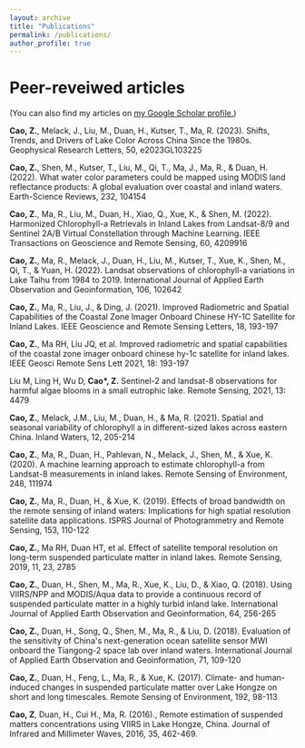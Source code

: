 ```yaml
---
layout: archive
title: "Publications"
permalink: /publications/
author_profile: true
---
```


Peer-reveiwed articles
======

(You can also find my articles on <u><a href="{{[author.googleschola](https://scholar.google.com/citations?user=ixbPOscAAAAJ&hl=en)r}}">my Google Scholar profile</a>.</u>)

**Cao, Z.**, Melack, J., Liu, M., Duan, H., Kutser, T., Ma, R. (2023). Shifts, Trends, and Drivers of Lake Color Across China Since the 1980s. Geophysical Research Letters, 50, e2023GL103225

**Cao, Z.**, Shen, M., Kutser, T., Liu, M., Qi, T., Ma, J., Ma, R., & Duan, H. (2022). What water color parameters could be mapped using MODIS land reflectance products: A global evaluation over coastal and inland waters. Earth-Science Reviews, 232, 104154

**Cao, Z.**, Ma, R., Liu, M., Duan, H., Xiao, Q., Xue, K., & Shen, M. (2022). Harmonized Chlorophyll-a Retrievals in Inland Lakes from Landsat-8/9 and Sentinel 2A/B Virtual Constellation through Machine Learning. IEEE Transactions on Geoscience and Remote Sensing, 60, 4209916

**Cao, Z.**, Ma, R., Melack, J., Duan, H., Liu, M., Kutser, T., Xue, K., Shen, M., Qi, T., & Yuan, H. (2022). Landsat observations of chlorophyll-a variations in Lake Taihu from 1984 to 2019. International Journal of Applied Earth Observation and Geoinformation, 106, 102642

**Cao, Z.**, Ma, R., Liu, J., & Ding, J. (2021). Improved Radiometric and Spatial Capabilities of the Coastal Zone Imager Onboard Chinese HY-1C Satellite for Inland Lakes. IEEE Geoscience and Remote Sensing Letters, 18, 193-197

**Cao, Z.**, Ma RH, Liu JQ, et al. Improved radiometric and spatial capabilities of the coastal zone imager onboard chinese hy-1c satellite for inland lakes. IEEE Geosci Remote Sens Lett 2021, 18: 193-197

Liu M, Ling H, Wu D, **Cao\*, Z.** Sentinel-2 and landsat-8 observations for harmful algae blooms in a small eutrophic lake. Remote Sensing, 2021, 13: 4479

**Cao, Z.**, Melack, J.M., Liu, M., Duan, H., & Ma, R. (2021). Spatial and seasonal variability of chlorophyll a in different-sized lakes across eastern China. Inland Waters, 12, 205-214

**Cao, Z.**, Ma, R., Duan, H., Pahlevan, N., Melack, J., Shen, M., & Xue, K. (2020). A machine learning approach to estimate chlorophyll-a from Landsat-8 measurements in inland lakes. Remote Sensing of Environment, 248, 111974

**Cao, Z.**, Ma, R., Duan, H., & Xue, K. (2019). Effects of broad bandwidth on the remote sensing of inland waters: Implications for high spatial resolution satellite data applications. ISPRS Journal of Photogrammetry and Remote Sensing, 153, 110-122

**Cao, Z.**, Ma RH, Duan HT, et al. Effect of satellite temporal resolution on long-term suspended particulate matter in inland lakes. Remote Sensing, 2019, 11, 23, 2785

**Cao, Z.**, Duan, H., Shen, M., Ma, R., Xue, K., Liu, D., & Xiao, Q. (2018). Using VIIRS/NPP and MODIS/Aqua data to provide a continuous record of suspended particulate matter in a highly turbid inland lake. International Journal of Applied Earth Observation and Geoinformation, 64, 256-265

**Cao, Z.**, Duan, H., Song, Q., Shen, M., Ma, R., & Liu, D. (2018). Evaluation of the sensitivity of China's next-generation ocean satellite sensor MWI onboard the Tiangong-2 space lab over inland waters. International Journal of Applied Earth Observation and Geoinformation, 71, 109-120

**Cao, Z.**, Duan, H., Feng, L., Ma, R., & Xue, K. (2017). Climate- and human-induced changes in suspended particulate matter over Lake Hongze on short and long timescales. Remote Sensing of Environment, 192, 98-113

**Cao, Z**, Duan, H., Cui H., Ma, R. (2016)., Remote estimation of suspended matters concentrations using VIIRS in Lake Hongze, China. Journal of Infrared and Millimeter Waves, 2016, 35, 462-469.

